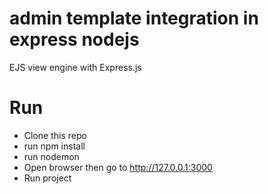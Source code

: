 # admin template integration in express nodejs

EJS view engine with Express.js

# Run

- Clone this repo
- run npm install
- run nodemon
- Open browser then go to http://127.0.0.1:3000
- Run project


